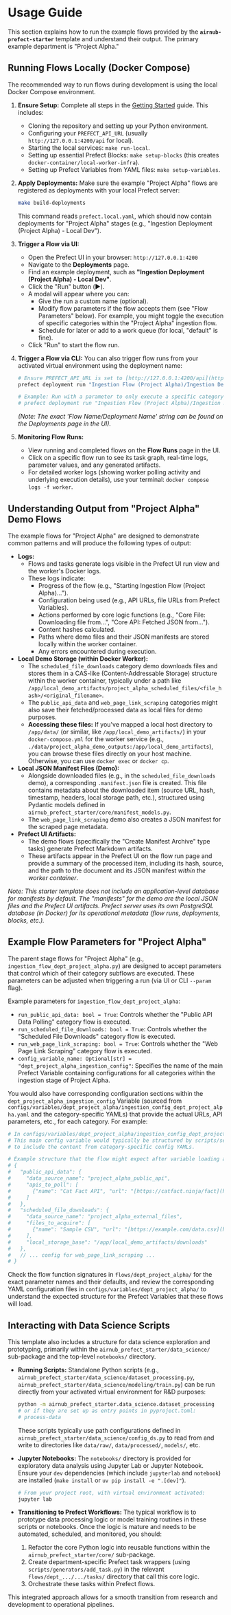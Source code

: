 # Usage Guide

This section explains how to run the example flows provided by the **`airnub-prefect-starter`** template and understand their output. The primary example department is "Project Alpha."

## Running Flows Locally (Docker Compose)

The recommended way to run flows during development is using the local Docker Compose environment.

1.  **Ensure Setup:** Complete all steps in the [Getting Started](getting-started.md) guide. This includes:
    * Cloning the repository and setting up your Python environment.
    * Configuring your `PREFECT_API_URL` (usually `http://127.0.0.1:4200/api` for local).
    * Starting the local services: `make run-local`.
    * Setting up essential Prefect Blocks: `make setup-blocks` (this creates `docker-container/local-worker-infra`).
    * Setting up Prefect Variables from YAML files: `make setup-variables`.
2.  **Apply Deployments:** Make sure the example "Project Alpha" flows are registered as deployments with your local Prefect server:
    ```bash
    make build-deployments
    ```
    This command reads `prefect.local.yaml`, which should now contain deployments for "Project Alpha" stages (e.g., "Ingestion Deployment (Project Alpha) - Local Dev").

3.  **Trigger a Flow via UI:**
    * Open the Prefect UI in your browser: `http://127.0.0.1:4200`
    * Navigate to the **Deployments** page.
    * Find an example deployment, such as **"Ingestion Deployment (Project Alpha) - Local Dev"**.
    * Click the "Run" button (▶️).
    * A modal will appear where you can:
        * Give the run a custom name (optional).
        * Modify flow parameters if the flow accepts them (see "Flow Parameters" below). For example, you might toggle the execution of specific categories within the "Project Alpha" ingestion flow.
        * Schedule for later or add to a work queue (for local, "default" is fine).
    * Click "Run" to start the flow run.

4.  **Trigger a Flow via CLI:**
    You can also trigger flow runs from your activated virtual environment using the deployment name:
    ```bash
    # Ensure PREFECT_API_URL is set to [http://127.0.0.1:4200/api](http://127.0.0.1:4200/api)
    prefect deployment run "Ingestion Flow (Project Alpha)/Ingestion Deployment (Project Alpha) - Local Dev"
    
    # Example: Run with a parameter to only execute a specific category (if the flow supports it)
    # prefect deployment run "Ingestion Flow (Project Alpha)/Ingestion Deployment (Project Alpha) - Local Dev" --param run_public_api_data=true --param run_scheduled_file_downloads=false 
    ```
    *(Note: The exact 'Flow Name/Deployment Name' string can be found on the Deployments page in the UI).*

5.  **Monitoring Flow Runs:**
    * View running and completed flows on the **Flow Runs** page in the UI.
    * Click on a specific flow run to see its task graph, real-time logs, parameter values, and any generated artifacts.
    * For detailed worker logs (showing worker polling activity and underlying execution details), use your terminal: `docker compose logs -f worker`.

## Understanding Output from "Project Alpha" Demo Flows

The example flows for "Project Alpha" are designed to demonstrate common patterns and will produce the following types of output:

* **Logs:**
    * Flows and tasks generate logs visible in the Prefect UI run view and the worker's Docker logs.
    * These logs indicate:
        * Progress of the flow (e.g., "Starting Ingestion Flow (Project Alpha)...").
        * Configuration being used (e.g., API URLs, file URLs from Prefect Variables).
        * Actions performed by core logic functions (e.g., "Core File: Downloading file from...", "Core API: Fetched JSON from...").
        * Content hashes calculated.
        * Paths where demo files and their JSON manifests are stored locally within the worker container.
        * Any errors encountered during execution.
* **Local Demo Storage (within Docker Worker):**
    * The `scheduled_file_downloads` category demo downloads files and stores them in a CAS-like (Content-Addressable Storage) structure within the worker container, typically under a path like `/app/local_demo_artifacts/project_alpha_scheduled_files/<file_hash>/<original_filename>`.
    * The `public_api_data` and `web_page_link_scraping` categories might also save their fetched/processed data as local files for demo purposes.
    * **Accessing these files:** If you've mapped a local host directory to `/app/data/` (or similar, like `/app/local_demo_artifacts/`) in your `docker-compose.yml` for the worker service (e.g., `./data/project_alpha_demo_outputs:/app/local_demo_artifacts`), you can browse these files directly on your host machine. Otherwise, you can use `docker exec` or `docker cp`.
* **Local JSON Manifest Files (Demo):**
    * Alongside downloaded files (e.g., in the `scheduled_file_downloads` demo), a corresponding `.manifest.json` file is created. This file contains metadata about the downloaded item (source URL, hash, timestamp, headers, local storage path, etc.), structured using Pydantic models defined in `airnub_prefect_starter/core/manifest_models.py`.
    * The `web_page_link_scraping` demo also creates a JSON manifest for the scraped page metadata.
* **Prefect UI Artifacts:**
    * The demo flows (specifically the "Create Manifest Archive" type tasks) generate Prefect Markdown artifacts.
    * These artifacts appear in the Prefect UI on the flow run page and provide a summary of the processed item, including its hash, source, and the path to the document and its JSON manifest *within the worker container*.

*Note: This starter template does not include an application-level database for manifests by default. The "manifests" for the demo are the local JSON files and the Prefect UI artifacts. Prefect server uses its own PostgreSQL database (in Docker) for its operational metadata (flow runs, deployments, blocks, etc.).*

## Example Flow Parameters for "Project Alpha"

The parent stage flows for "Project Alpha" (e.g., `ingestion_flow_dept_project_alpha.py`) are designed to accept parameters that control which of their category subflows are executed. These parameters can be adjusted when triggering a run (via UI or CLI `--param` flag).

Example parameters for `ingestion_flow_dept_project_alpha`:

* `run_public_api_data: bool = True`: Controls whether the "Public API Data Polling" category flow is executed.
* `run_scheduled_file_downloads: bool = True`: Controls whether the "Scheduled File Downloads" category flow is executed.
* `run_web_page_link_scraping: bool = True`: Controls whether the "Web Page Link Scraping" category flow is executed.
* `config_variable_name: Optional[str] = "dept_project_alpha_ingestion_config"`: Specifies the name of the main Prefect Variable containing configurations for all categories within the ingestion stage of Project Alpha.

You would also have corresponding configuration sections within the `dept_project_alpha_ingestion_config` Variable (sourced from `configs/variables/dept_project_alpha/ingestion_config_dept_project_alpha.yaml` and the category-specific YAMLs) that provide the actual URLs, API parameters, etc., for each category. For example:

```yaml
# In configs/variables/dept_project_alpha/ingestion_config_dept_project_alpha.yaml (simplified)
# This main config variable would typically be structured by scripts/setup_prefect_variables.py
# to include the content from category-specific config YAMLs.

# Example structure that the flow might expect after variable loading and JSON parsing:
# {
#   "public_api_data": {
#     "data_source_name": "project_alpha_public_api",
#     "apis_to_poll": [
#       {"name": "Cat Fact API", "url": "[https://catfact.ninja/fact](https://catfact.ninja/fact)", "extract_key": "fact"}
#     ]
#   },
#   "scheduled_file_downloads": {
#     "data_source_name": "project_alpha_external_files",
#     "files_to_acquire": [
#       {"name": "Sample CSV", "url": "[https://example.com/data.csv](https://example.com/data.csv)", "link_title": "Some Data"}
#     ],
#     "local_storage_base": "/app/local_demo_artifacts/downloads" 
#   },
#   // ... config for web_page_link_scraping ...
# }
```
Check the flow function signatures in `flows/dept_project_alpha/` for the exact parameter names and their defaults, and review the corresponding YAML configuration files in `configs/variables/dept_project_alpha/` to understand the expected structure for the Prefect Variables that these flows will load.

## Interacting with Data Science Scripts

This template also includes a structure for data science exploration and prototyping, primarily within the `airnub_prefect_starter/data_science/` sub-package and the top-level `notebooks/` directory.

* **Running Scripts:** Standalone Python scripts (e.g., `airnub_prefect_starter/data_science/dataset_processing.py`, `airnub_prefect_starter/data_science/modeling/train.py`) can be run directly from your activated virtual environment for R&D purposes:
    ```bash
    python -m airnub_prefect_starter.data_science.dataset_processing 
    # or if they are set up as entry points in pyproject.toml:
    # process-data 
    ```
    These scripts typically use path configurations defined in `airnub_prefect_starter/data_science/config_ds.py` to read from and write to directories like `data/raw/`, `data/processed/`, `models/`, etc.

* **Jupyter Notebooks:** The `notebooks/` directory is provided for exploratory data analysis using Jupyter Lab or Jupyter Notebook. Ensure your `dev` dependencies (which include `jupyterlab` and `notebook`) are installed (`make install` or `uv pip install -e ".[dev]"`).
    ```bash
    # From your project root, with virtual environment activated:
    jupyter lab
    ```

* **Transitioning to Prefect Workflows:**
    The typical workflow is to prototype data processing logic or model training routines in these scripts or notebooks. Once the logic is mature and needs to be automated, scheduled, and monitored, you should:
    1.  Refactor the core Python logic into reusable functions within the `airnub_prefect_starter/core/` sub-package.
    2.  Create department-specific Prefect task wrappers (using `scripts/generators/add_task.py`) in the relevant `flows/dept_.../.../tasks/` directory that call this core logic.
    3.  Orchestrate these tasks within Prefect flows.

This integrated approach allows for a smooth transition from research and development to operational pipelines.
